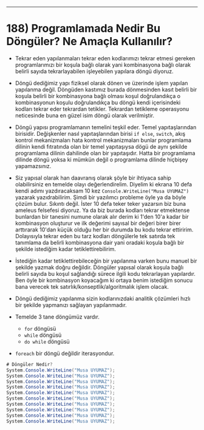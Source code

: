 ***
# 188) Programlamada Nedir Bu Döngüler? Ne Amaçla Kullanılır?
- Tekrar eden yapılanmaları tekrar eden kodlarımızı tekrar etmesi gereken programlarımızı bir koşula bağlı olarak yani kombinasyona bağlı olarak belirli sayıda tekrarlayabilen işleyebilen yapılara döngü diyoruz.

- Döngü dediğimiz yapı fiziksel olarak dönen ve üzerinde işlem yapılan yapılanma değil. Döngüden kastımız burada dönmesinden kasıt belirli bir koşula belirli bir kombinasyona bağlı olması koşul doğrulandıkça o kombinasyonun koşulu doğrulandıkça bu döngü kendi içerisindeki kodları tekrar eder tekrardan tetikler. Tekrardan tetikleme operasyonu neticesinde buna en güzel isim döngü olarak verilmiştir.

- Döngü yapısı programlamanın temelini teşkil eder. Temel yapıtaşlarından birisidir. Değişkenler nasıl yapıtaşlarından birisi `if else`, `switch`, akış kontrol mekanizmaları hata kontrol mekanizmaları bunlar programlama dilinin kendi fıtratında olan bir temel yapıtaşıysa dögü de aynı şekilde programlama dilinin dahilinde olan bir yapıtaşıdır. Hatta bir programlama dilinde döngü yoksa ki mümkün değil o programlama dilinde hiçbişey yapamazsınız.

- Siz yapısal olarak han daavranış olarak şöyle bir ihtiyaca sahip olabilirsiniz en temelde olayı değerlendirelim. Diyelim ki ekrana 10 defa kendi adımı yazdıracaksam 10 kez `Console.WriteLine("Musa UYUMAZ")` yazarak yazıdrabilirim. Şimdi bir yazılımcı probleme öyle ya da böyle çözüm bulur. Sıkıntı değil. İster 10 defa teker teker yazarsın biz buna ameleus felsefesi diyoruz. Ya da biz burada kodları tekrar etmektense bunlardan bir tanesini numune olarak alır derim ki 1'den 10'a kadar bir kombinasyon oluşturur ve ilk değerimi sayısal bir değeri birer birer arttırarak 10'dan küçük olduğu her bir durumda bu kodu tekrar ettiririm. Dolayısıyla tekrar eden bu tarz kodları döngülerle tek satırda tek tanımlama da belirli kombinasyona dair yani oradaki koşula bağlı bir şekilde istediğim kadar tetiklettirebilirim.

- İstediğin kadar tetiklettirebileceğin bir yapılanma varken bunu manuel bir şekilde yazmak doğru değildir. Döngüler yapısal olarak koşula bağlı belirli sayıda bu koşul sağlandığı sürece ilgili kodu tekrarlayan yapılardır. Ben öyle bir kombinasyon koyacağım ki ortaya benim istediğim sonucu bana verecek tek satırlık/konseptlik/algoritmalık işlem olacak. 

- Döngü dediğimiz yapılanma sizin kodlarınızdaki analitik çözümleri hızlı bir şekilde yapmanızı sağlayan yapılanmadır.

- Temelde 3 tane döngümüz vardır.
    * `for` döngüsü
    * `while` döngüsü
    * `do while` döngüsü

- `foreach` bir döngü değildir iterasyondur.

```C#
# Döngüler Nedir?
System.Console.WriteLine("Musa UYUMAZ");
System.Console.WriteLine("Musa UYUMAZ");
System.Console.WriteLine("Musa UYUMAZ");
System.Console.WriteLine("Musa UYUMAZ");
System.Console.WriteLine("Musa UYUMAZ");
System.Console.WriteLine("Musa UYUMAZ");
System.Console.WriteLine("Musa UYUMAZ");
System.Console.WriteLine("Musa UYUMAZ");
System.Console.WriteLine("Musa UYUMAZ");
System.Console.WriteLine("Musa UYUMAZ");   
```